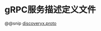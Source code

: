 # gRPC服务描述定义文件
   
@@snip [discoveryx.proto](../../../../../../discoveryx-common/src/main/protobuf/fusion/discoveryx/grpc/discoveryx.proto)
